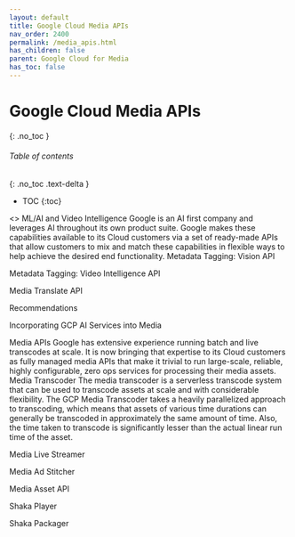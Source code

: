 ```yaml
---
layout: default
title: Google Cloud Media APIs
nav_order: 2400
permalink: /media_apis.html
has_children: false
parent: Google Cloud for Media
has_toc: false
---
```

<!--
Copyright 2022 Google LLC

Licensed under the Apache License, Version 2.0 (the "License");
you may not use this file except in compliance with the License.
You may obtain a copy of the License at

    https://www.apache.org/licenses/LICENSE-2.0

Unless required by applicable law or agreed to in writing, software
distributed under the License is distributed on an "AS IS" BASIS,
WITHOUT WARRANTIES OR CONDITIONS OF ANY KIND, either express or implied.
See the License for the specific language governing permissions and
limitations under the License.
-->

# Google Cloud Media APIs
{: .no_toc }

###### Table of contents
{: .no_toc .text-delta }

- TOC
  {:toc}

<<todo>>
ML/AI and Video Intelligence
Google is an AI first company and leverages AI throughout its own product suite. Google makes these capabilities available to its Cloud customers via a set of ready-made APIs that allow customers to mix and match these capabilities in flexible ways to help achieve the desired end functionality.
Metadata Tagging: Vision API

Metadata Tagging: Video Intelligence API




Media Translate API



Recommendations


Incorporating GCP AI Services into Media



Media APIs
Google has extensive experience running batch and live transcodes at scale. It is now bringing that expertise to its Cloud customers as fully managed media APIs that make it trivial to run large-scale, reliable, highly configurable, zero ops services for processing their media assets.
Media Transcoder
The media transcoder is a serverless transcode system that can be used to transcode assets at scale and with considerable flexibility. The GCP Media Transcoder takes a heavily parallelized approach to transcoding, which means that assets of various time durations can generally be transcoded in approximately the same amount of time. Also, the time taken to transcode is significantly lesser than the actual linear run time of the asset.


Media Live Streamer


Media Ad Stitcher



Media Asset API


Shaka Player



Shaka Packager





